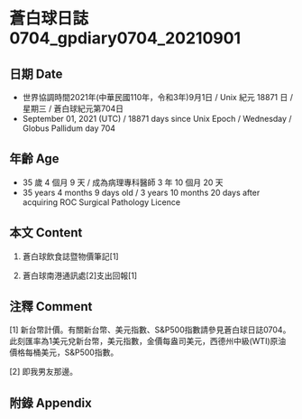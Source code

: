 [_metadata_:encoding]: - "utf-8"
[_metadata_:language]: - "zh-Hant-TW"
[_metadata_:fileformat]: - "markdown"
[_metadata_:MIME_type]: - "text/plain"
[_metadata_:markdown_version]: - "commonmark version 0.30"
[_metadata_:markdown_spec]: - "https://spec.commonmark.org/0.30/"

# 蒼白球日誌0704_gpdiary0704_20210901 #

## 日期 Date ##

* 世界協調時間2021年(中華民國110年，令和3年)9月1日 / Unix 紀元 18871 日 / 星期三 / 蒼白球紀元第704日
* September 01, 2021 (UTC) / 18871 days since Unix Epoch / Wednesday / Globus Pallidum day 704

## 年齡 Age ##

* 35 歲 4 個月 9 天 / 成為病理專科醫師 3 年 10 個月 20 天
* 35 years 4 months 9 days old / 3 years 10 months 20 days after acquiring ROC Surgical Pathology Licence

## 本文 Content ##

1. 蒼白球飲食誌暨物價筆記[1]

    
2. 蒼白球南港通訊處[2]支出回報[1]

    

## 注釋 Comment ##

[1] 新台幣計價。有關新台幣、美元指數、S&P500指數請參見蒼白球日誌0704。此刻匯率為1美元兌新台幣，美元指數，金價每盎司美元，西德州中級(WTI)原油價格每桶美元，S&P500指數。


[2] 即我男友那邊。



## 附錄 Appendix ##

